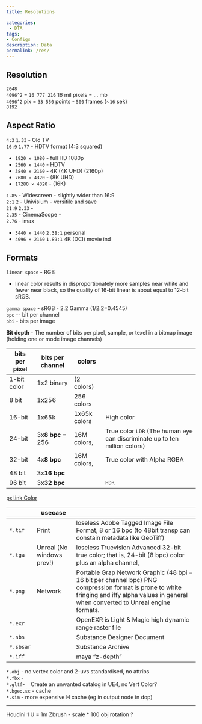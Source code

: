 ```yaml
---
title: Resolutions

categories:
 - DTA
tags:
- Configs
description: Data
permalink: /res/
---
```



## Resolution
`2048`  
`4096^2` = `16 777 216` 16 mil pixels   =  ... mb  
`4096^2` pix = `33 550` points - `500` frames (~`16` sek)      
`8192`    




## Aspect Ratio

`4:3` `1.33` - Old TV   
`16:9` `1.77` -  HDTV format (4:3 squared)  
 - `1920 x 1080` - full HD 1080p  
 - `2560 x 1440` - HDTV  
 - `3840 x 2160` - 4K (4K UHD) (2160p)
 - `7680 × 4320` - (8K UHD)
 - `17280 × 4320` - (16K)    

`1.85` - Widescreen - slightly wider than 16:9  
`2:1` `2` - Univisium - versitile and save   
`21:9` `2.33` -  
`2.35` - CinemaScope  -       
`2.76` - imax   

- `3440 x 1440` `2.38:1` personal   
- `4096 × 2160` `1.89:1` 4K (DCI) movie ind   


## Formats

`linear space` - RGB     
  - linear color results in disproportionately more samples near white and fewer near black, so the quality of 16-bit linear is about equal to 12-bit sRGB.  

`gamma space` - sRGB - 2.2 Gamma  (1/2.2=0.4545)        
`bpc` -- bit per channel  
`pbi` - bits per image  

**Bit depth** - The number of bits per pixel, sample, or texel in a bitmap image (holding one or mode image channels)

|bits per pixel|bits per channel|colors ||
|-|-|-|-|
1-bit color | 1x2 binary |(2 colors)|
8 bit |1x256| 256 colors |
16-bit |1x65k|1x65k colors |  High color
24-bit |3x**8 bpc** = 256 | 16M colors, | True color `LDR`  (The human eye can discriminate up to ten million colors)
32-bit |4x**8 bpc**| 16M colors, | True color with Alpha RGBA  
48 bit | 3x**16 bpc** | || RAW
96 bit | 3x**32 bpc** | | `HDR`

[pxl.ink Color](/color/)

||usecase||
|-|-|-|
`*.tif` | Print | loseless Adobe Tagged Image File Format, 8 or 16 bpc (to 48bit  transp can constain metadata like GeoTiff)
`*.tga` | Unreal (No windows prev!)| loseless Truevision Advanced  32-bit true color; that is, 24-bit (8 bpc) color plus an alpha channel,
`*.png` |Network| Portable Grap Network Graphic (48 bpi = 16 bit per channel bpc)    PNG compression format is prone to white fringing and iffy alpha values in general when converted to Unreal engine formats.
`*.exr` || OpenEXR is Light & Magic  high dynamic range raster file    
`*.sbs` || Substance Designer Document     
`*.sbsar` ||Substance Archive    
`*.iff`|| maya “z-depth”    


`*.obj` - no vertex color and 2-uvs standardised, no attribs    
`*.fbx` -    
`*.gltf`-    Create an unwanted catalog in UE4, no Vert Color?    
`*.bgeo.sc` - cache    
`*.sim` - more expensive H cache (eg in output node in dop)    

---

Houdini 1 U = 1m Zbrush - scale * 100  obj rotation ?    
